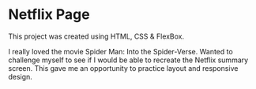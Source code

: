 # Netflix Page

This project was created using HTML, CSS & FlexBox.

I really loved the movie Spider Man: Into the Spider-Verse.
Wanted to challenge myself to see if I would be able to recreate
the Netflix summary screen. This gave me an opportunity to
practice layout and responsive design.
